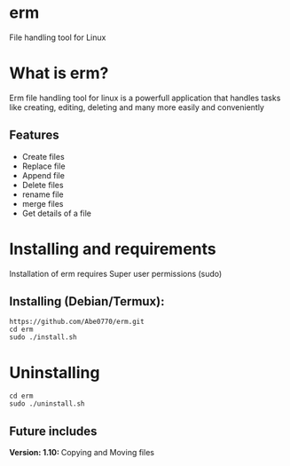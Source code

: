 # erm
File handling tool for Linux

# What is erm?
<p>Erm file handling tool for linux is a powerfull application that handles tasks like creating, editing, deleting and many more easily and conveniently </p>

## Features
<p>
  <ul>
    <li>Create files</li>
    <li>Replace file</li>
    <li>Append file</li>
    <li>Delete files</li>
    <li>rename file</li>
    <li>merge files</li>
    <li>Get details of a file</li>
  </ul>
</p>

# Installing and requirements
<p>Installation of erm requires Super user permissions (sudo)</p>

## Installing (Debian/Termux):
```
https://github.com/Abe0770/erm.git
cd erm
sudo ./install.sh
```

# Uninstalling
```
cd erm
sudo ./uninstall.sh
```

## Future includes
<p><b>Version: 1.10: </b>Copying and Moving files</p>

